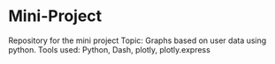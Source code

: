 # Mini-Project
Repository for the mini project 
Topic: Graphs based on user data using python.
Tools used: Python, Dash, plotly, plotly.express
